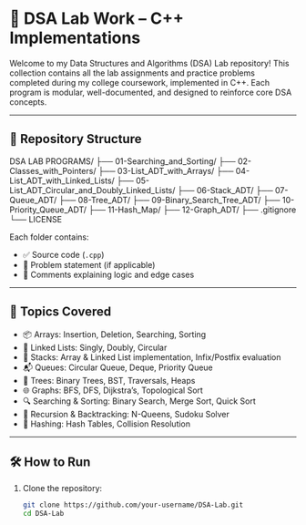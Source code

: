 # 📘 DSA Lab Work – C++ Implementations

Welcome to my Data Structures and Algorithms (DSA) Lab repository! This collection contains all the lab assignments and practice problems completed during my college coursework, implemented in C++. Each program is modular, well-documented, and designed to reinforce core DSA concepts.

---
## 📂 Repository Structure

DSA LAB PROGRAMS/
├── 01-Searching_and_Sorting/
├── 02-Classes_with_Pointers/
├── 03-List_ADT_with_Arrays/
├── 04-List_ADT_with_Linked_Lists/
├── 05-List_ADT_Circular_and_Doubly_Linked_Lists/
├── 06-Stack_ADT/
├── 07-Queue_ADT/
├── 08-Tree_ADT/
├── 09-Binary_Search_Tree_ADT/
├── 10-Priority_Queue_ADT/
├── 11-Hash_Map/
├── 12-Graph_ADT/
├── .gitignore
└── LICENSE

Each folder contains:
- ✅ Source code (`.cpp`)
- 📄 Problem statement (if applicable)
- 📝 Comments explaining logic and edge cases

---

## 🧠 Topics Covered

- 📦 Arrays: Insertion, Deletion, Searching, Sorting
- 🔗 Linked Lists: Singly, Doubly, Circular
- 🥞 Stacks: Array & Linked List implementation, Infix/Postfix evaluation
- 📬 Queues: Circular Queue, Deque, Priority Queue
- 🌳 Trees: Binary Trees, BST, Traversals, Heaps
- 🌐 Graphs: BFS, DFS, Dijkstra’s, Topological Sort
- 🔍 Searching & Sorting: Binary Search, Merge Sort, Quick Sort
- 🔁 Recursion & Backtracking: N-Queens, Sudoku Solver
- 🧮 Hashing: Hash Tables, Collision Resolution

---

## 🛠️ How to Run

1. Clone the repository:
   ```bash
   git clone https://github.com/your-username/DSA-Lab.git
   cd DSA-Lab
